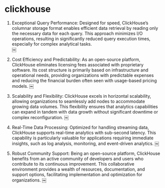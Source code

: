 # clickhouse

1. Exceptional Query Performance: Designed for speed, ClickHouse’s columnar storage format enables efficient data retrieval by reading only the necessary data for each query. This approach minimizes I/O operations, resulting in significantly reduced query execution times, especially for complex analytical tasks.  
￼
2. Cost Efficiency and Predictability: As an open-source platform, ClickHouse eliminates licensing fees associated with proprietary software. Its cost structure is primarily based on infrastructure and operational needs, providing organizations with predictable expenses and reducing the financial burden often seen with usage-based pricing models.  ￼

3. Scalability and Flexibility: ClickHouse excels in horizontal scalability, allowing organizations to seamlessly add nodes to accommodate growing data volumes. This flexibility ensures that analytics capabilities can expand in tandem with data growth without significant downtime or complex reconfiguration.  ￼
 
4. Real-Time Data Processing: Optimized for handling streaming data, ClickHouse supports real-time analytics with sub-second latency. This capability is particularly valuable for applications requiring immediate insights, such as log analysis, monitoring, and event-driven analytics.  ￼

5. Robust Community Support: Being an open-source platform, ClickHouse benefits from an active community of developers and users who contribute to its continuous improvement. This collaborative environment provides a wealth of resources, documentation, and support options, facilitating implementation and optimization for organizations.  ￼

